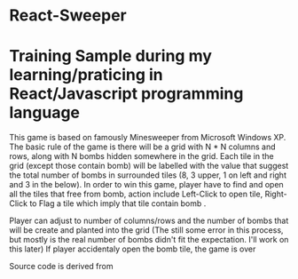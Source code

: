 # React-Sweeper
# Training Sample during my learning/praticing in React/Javascript programming language
This game is based on famously Minesweeper from Microsoft Windows XP. The basic rule of the game is there will be a grid with N * N columns and rows, along with N bombs hidden somewhere in the grid. Each tile in the grid (except those contain bomb) will be labelled with the value that suggest the total number of bombs in surrounded tiles (8, 3 upper, 1 on left and right and 3 in the below). In order to win this game, player have to find and open all the tiles that free from bomb, action include Left-Click to open tile, Right-Click to Flag a tile which imply that tile contain bomb .

Player can adjust to number of columns/rows and the number of bombs that will be create and planted into the grid (The still some error in this process, but mostly is the real number of bombs didn't fit the expectation. I'll work on this later)
If player accidentaly open the bomb tile, the game is over

Source code is derived from 

